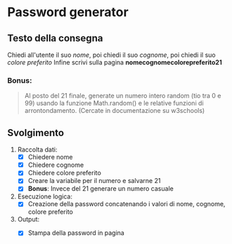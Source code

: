 # Password generator

## Testo della consegna

Chiedi all'utente il suo *nome*, poi chiedi il suo *cognome*, poi chiedi il suo *colore preferito*
Infine scrivi sulla pagina
**nomecognomecolorepreferito21**

### Bonus:
> Al posto del 21 finale, generate un numero intero random (tio tra 0 e 99) usando la funzione Math.random() e le relative funzioni di arrontondamento. (Cercate in documentazione su w3schools)

## Svolgimento 
1. Raccolta dati:
    - [x] Chiedere nome
    - [x] Chiedere cognome
    - [x] Chiedere colore preferito
    - [x] Creare la variabile per il numero e salvarne 21
    - [x] **Bonus**: Invece del 21 generare un numero casuale
2. Esecuzione logica:
    - [x] Creazione della password concatenando i valori di nome, cognome, colore preferito
3. Output: 
    - [x] Stampa della password in pagina

    
